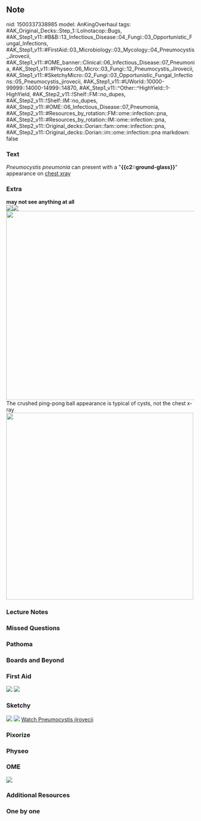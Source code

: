 ## Note
nid: 1500337338985
model: AnKingOverhaul
tags: #AK_Original_Decks::Step_1::Lolnotacop::Bugs, #AK_Step1_v11::#B&B::13_Infectious_Disease::04_Fungi::03_Opportunistic_Fungal_Infections, #AK_Step1_v11::#FirstAid::03_Microbiology::03_Mycology::04_Pneumocystis_Jirovecii, #AK_Step1_v11::#OME_banner::Clinical::06_Infectious_Disease::07_Pneumonia, #AK_Step1_v11::#Physeo::06_Micro::03_Fungi::12_Pneumocystis_Jirovecii, #AK_Step1_v11::#SketchyMicro::02_Fungi::03_Opportunistic_Fungal_Infections::05_Pneumocystis_jirovecii, #AK_Step1_v11::#UWorld::10000-99999::14000-14999::14870, #AK_Step1_v11::^Other::^HighYield::1-HighYield, #AK_Step2_v11::!Shelf::FM::no_dupes, #AK_Step2_v11::!Shelf::IM::no_dupes, #AK_Step2_v11::#OME::06_Infectious_Disease::07_Pneumonia, #AK_Step2_v11::#Resources_by_rotation::FM::ome::infection::pna, #AK_Step2_v11::#Resources_by_rotation::IM::ome::infection::pna, #AK_Step2_v11::Original_decks::Dorian::fam::ome::infection::pna, #AK_Step2_v11::Original_decks::Dorian::im::ome::infection::pna
markdown: false

### Text
<i>Pneumocystis pneumonia</i> can present with a
"<b>{{c2::ground-glass}}</b>" appearance on <u>chest xray</u>

### Extra
<div>
  <b>may not see anything at all</b>
</div><img src="paste-8422430867735.jpg" class="resizer"><img src=
"paste-8521215115619.jpg" class="resizer">
<div>
  <b><img src="paste-8551279886758.jpg" class="resizer" style=
  "width: 506px;"></b>
</div>
<div>
<div>
  The crushed ping-pong ball appearance is typical of cysts, not
  the chest x-ray
</div><img class="resizer" src="paste-9736690860436.jpg" style=
"width: 500px;"></div>

### Lecture Notes


### Missed Questions


### Pathoma


### Boards and Beyond


### First Aid
<img src="tmp0kfld94l.png"> <img src="tmpk1vxqmrr.png">

### Sketchy
<img src="paste-492456655192067.jpg"> <img src=
"paste-4ae18afa8c4bd37e0b23b4a0428bee244632010b.png"> <a href=
"https://dashboard.sketchy.com/study/medical/courses/medical-microbiology/units/medical-microbiology-fungi/videos/medical-microbiology-fungi-opportunistic-fungal-infections-pneumocystis-jirovecii?utm_source=anki&utm_medium=partnership&utm_campaign=february_update&utm_content=medical">
Watch Pneumocystis jirovecii</a>

### Pixorize


### Physeo


### OME
<div class="ome-widget">
  <a href=
  "https://onlinemeded.org/spa/infectious-disease/pneumonia/acquire?ref=anki">
  <img src="_OME_AnkiFlashcards_Lesson_6.png"></a>
</div>

### Additional Resources


### One by one

